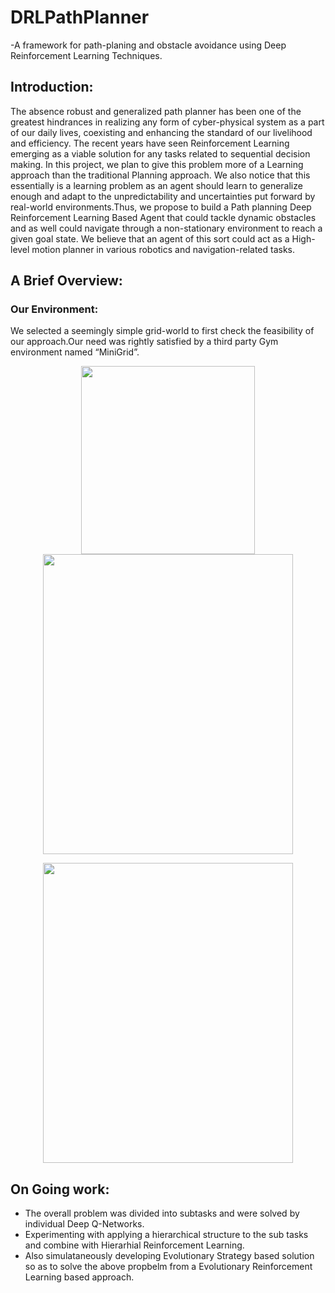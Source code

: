 # DRLPathPlanner
   
   -A framework for path-planing and obstacle avoidance using Deep Reinforcement Learning Techniques.

## Introduction:
The absence robust and generalized path planner has been one of the greatest hindrances in realizing any form of cyber-physical system as a part of our daily lives, coexisting and enhancing the standard of our livelihood and efficiency. The recent years have seen Reinforcement Learning emerging as a viable solution for any tasks related to sequential decision making. In this project, we plan to give this problem more of a Learning approach than the traditional Planning approach. We also notice that this essentially is a learning problem as an agent should learn to generalize enough and adapt to the unpredictability and uncertainties put forward by real-world environments.Thus, we propose to build a Path planning  Deep Reinforcement Learning Based Agent that could tackle dynamic obstacles and as well could navigate through a non-stationary environment to reach a given goal state. We believe that an agent of this sort could act as a High-level motion planner in various robotics and navigation-related tasks.

## A Brief Overview:
### Our Environment:
We selected a seemingly simple grid-world to first check the feasibility of our approach.Our need was rightly satisfied by a third party Gym environment named “MiniGrid”.

<p align="center">
   <img width="278" height="301" src="https://github.com/lok-i/DRLPathPlanner/blob/master/empty-env.png">
   <img width="400" height="480" src="https://github.com/lok-i/DRLPathPlanner/blob/master/dynamic_obstacles.gif">
 </p>
 </p>

<p align="center">
   <img width="400" height="480" src="https://github.com/lok-i/DRLPathPlanner/blob/master/dynamic_obstacles.gif">
 </p>

## On Going work:
* The overall problem was divided into subtasks and were solved by individual Deep Q-Networks.
* Experimenting with applying a hierarchical structure to the sub tasks and combine with Hierarhial Reinforcement       Learning.
* Also simulataneously developing Evolutionary Strategy based solution so as to solve the above propbelm from a         Evolutionary Reinforcement Learning based approach.
